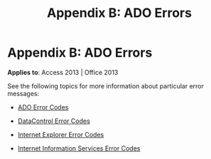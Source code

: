 ﻿---
title: 'Appendix B: ADO Errors'
TOCTitle: 'Appendix B: ADO Errors'
ms:assetid: b6a0e8a6-e629-b500-50cf-b7d4c45941d0
ms:mtpsurl: https://msdn.microsoft.com/library/JJ249877(v=office.15)
ms:contentKeyID: 48547280
ms.date: 09/18/2015
mtps_version: v=office.15
---

# Appendix B: ADO Errors


**Applies to**: Access 2013 | Office 2013

See the following topics for more information about particular error messages:

- [ADO Error Codes](ado-error-codes.md)

- [DataControl Error Codes](datacontrol-error-codes.md)

- [Internet Explorer Error Codes](internet-explorer-error-codes.md)

- [Internet Information Services Error Codes](internet-information-services-error-codes.md)

